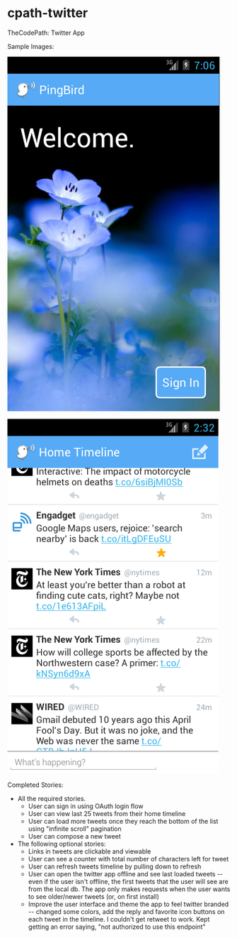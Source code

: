 cpath-twitter
=============

TheCodePath: Twitter App

Sample Images:

![Alt text](assets/01login.png "Share image.")

![Alt text](assets/02timeline.png "Share image.")

Completed Stories:

* All the required stories.
  * User can sign in using OAuth login flow
  * User can view last 25 tweets from their home timeline 
  * User can load more tweets once they reach the bottom of the list using "infinite scroll" pagination
  * User can compose a new tweet
* The following optional stories:
  * Links in tweets are clickable and viewable
  * User can see a counter with total number of characters left for tweet
  * User can refresh tweets timeline by pulling down to refresh
  * User can open the twitter app offline and see last loaded tweets -- even if the user isn't offline, the first tweets that the user will see are from the local db. The app only makes requests when the user wants to see older/newer tweets (or, on first install)
  * Improve the user interface and theme the app to feel twitter branded -- changed some colors, add the reply and favorite icon buttons on each tweet in the timeline. I couldn't get retweet to work. Kept getting an error saying, "not authorized to use this endpoint"
